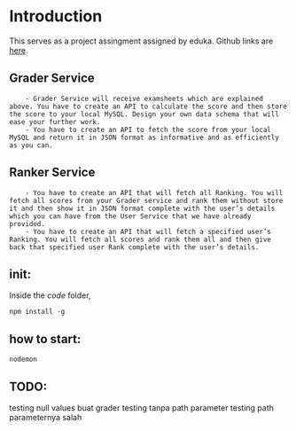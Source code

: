 # Introduction
This serves as a project assingment assigned by eduka. Github links are [here](https://github.com/skykykykykykykykykykykys/alpha-centauri).

## Grader Service
        - Grader Service will receive examsheets which are explained above. You have to create an API to calculate the score and then store the score to your local MySQL. Design your own data schema that will ease your further work.
        - You have to create an API to fetch the score from your local MySQL and return it in JSON format as informative and as efficiently as you can.
## Ranker Service
        - You have to create an API that will fetch all Ranking. You will fetch all scores from your Grader service and rank them without store it and then show it in JSON format complete with the user’s details which you can have from the User Service that we have already provided.
        - You have to create an API that will fetch a specified user’s Ranking. You will fetch all scores and rank them all and then give back that specified user Rank complete with the user’s details.

## init:
Inside the _code_ folder, 
```
npm install -g
```
## how to start:
```
nodemon
```




## TODO:
testing null values buat grader
testing tanpa path parameter
testing path parameternya salah